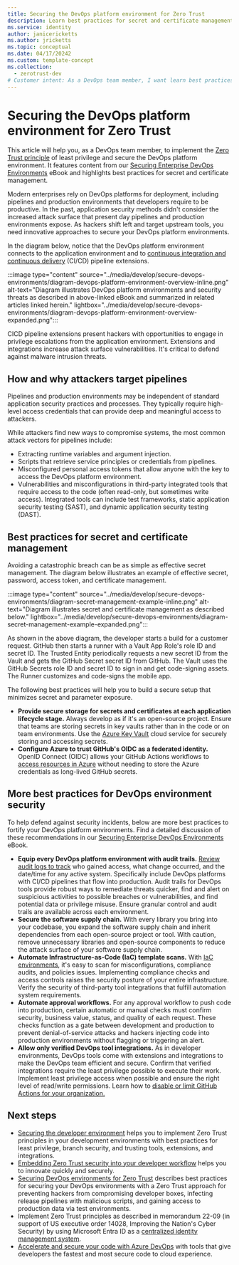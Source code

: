 ```yaml
---
title: Securing the DevOps platform environment for Zero Trust
description: Learn best practices for secret and certificate management so that DevOps team members can secure their DevOps platform environments.
ms.service: identity
author: janicericketts
ms.author: jricketts
ms.topic: conceptual
ms.date: 04/17/20242
ms.custom: template-concept
ms.collection:
  - zerotrust-dev
# Customer intent: As a DevOps team member, I want learn best practices for secret and certificate management so that I can secure my DevOps platform environments.
---
```

# Securing the DevOps platform environment for Zero Trust

This article will help you, as a DevOps team member, to implement the [Zero Trust principle](../zero-trust-overview.md) of least privilege and secure the DevOps platform environment. It features content from our [Securing Enterprise DevOps Environments](https://aka.ms/SecureDevEnvironmentsEbook) eBook and highlights best practices for secret and certificate management.

Modern enterprises rely on DevOps platforms for deployment, including pipelines and production environments that developers require to be productive. In the past, application security methods didn't consider the increased attack surface that present day pipelines and production environments expose. As hackers shift left and target upstream tools, you need innovative approaches to secure your DevOps platform environments.

In the diagram below, notice that the DevOps platform environment connects to the application environment and to [continuous integration and continuous delivery](/azure/devops/pipelines/get-started/key-pipelines-concepts) (CI/CD) pipeline extensions.

:::image type="content" source="../media/develop/secure-devops-environments/diagram-devops-platform-environment-overview-inline.png" alt-text="Diagram illustrates DevOps platform environments and security threats as described in above-linked eBook and summarized in related articles linked herein." lightbox="../media/develop/secure-devops-environments/diagram-devops-platform-environment-overview-expanded.png":::

CICD pipeline extensions present hackers with opportunities to engage in privilege escalations from the application environment. Extensions and integrations increase attack surface vulnerabilities. It's critical to defend against malware intrusion threats.

## How and why attackers target pipelines

Pipelines and production environments may be independent of standard application security practices and processes. They typically require high-level access credentials that can provide deep and meaningful access to attackers.

While attackers find new ways to compromise systems, the most common attack vectors for pipelines include:

- Extracting runtime variables and argument injection.
- Scripts that retrieve service principles or credentials from pipelines.
- Misconfigured personal access tokens that allow anyone with the key to access the DevOps platform environment.
- Vulnerabilities and misconfigurations in third-party integrated tools that require access to the code (often read-only, but sometimes write access). Integrated tools can include test frameworks, static application security testing (SAST), and dynamic application security testing (DAST).

## Best practices for secret and certificate management

Avoiding a catastrophic breach can be as simple as effective secret management. The diagram below illustrates an example of effective secret, password, access token, and certificate management.

:::image type="content" source="../media/develop/secure-devops-environments/diagram-secret-management-example-inline.png" alt-text="Diagram illustrates secret and certificate management as described below." lightbox="../media/develop/secure-devops-environments/diagram-secret-management-example-expanded.png":::

As shown in the above diagram, the developer starts a build for a customer request. GitHub then starts a runner with a Vault App Role's role ID and secret ID. The Trusted Entity periodically requests a new secret ID from the Vault and gets the GitHub Secret secret ID from GitHub. The Vault uses the GitHub Secrets role ID and secret ID to sign in and get code-signing assets. The Runner customizes and code-signs the mobile app.

The following best practices will help you to build a secure setup that minimizes secret and parameter exposure.

- **Provide secure storage for secrets and certificates at each application lifecycle stage.** Always develop as if it's an open-source project. Ensure that teams are storing secrets in key vaults rather than in the code or on team environments. Use the [Azure Key Vault](/azure/key-vault/general/basic-concepts) cloud service for securely storing and accessing secrets.
- **Configure Azure to trust GitHub's OIDC as a federated identity.** OpenID Connect (OIDC) allows your GitHub Actions workflows to [access resources in Azure](https://docs.github.com/actions/deployment/security-hardening-your-deployments/configuring-openid-connect-in-azure) without needing to store the Azure credentials as long-lived GitHub secrets.

## More best practices for DevOps environment security

To help defend against security incidents, below are more best practices to fortify your DevOps platform environments. Find a detailed discussion of these recommendations in our [Securing Enterprise DevOps Environments](https://aka.ms/SecureDevEnvironmentsEbook) eBook.

- **Equip every DevOps platform environment with audit trails.** [Review audit logs to track](https://docs.github.com/enterprise-cloud@latest/organizations/keeping-your-organization-secure/managing-security-settings-for-your-organization/reviewing-the-audit-log-for-your-organization) who gained access, what change occurred, and the date/time for any active system. Specifically include DevOps platforms with CI/CD pipelines that flow into production. Audit trails for DevOps tools provide robust ways to remediate threats quicker, find and alert on suspicious activities to possible breaches or vulnerabilities, and find potential data or privilege misuse. Ensure granular control and audit trails are available across each environment.
- **Secure the software supply chain.** With every library you bring into your codebase, you expand the software supply chain and inherit dependencies from each open-source project or tool. With caution, remove unnecessary libraries and open-source components to reduce the attack surface of your software supply chain.
- **Automate Infrastructure-as-Code (IaC) template scans.** With [IaC environments](/azure/cloud-adoption-framework/ready/considerations/infrastructure-as-code), it's easy to scan for misconfigurations, compliance audits, and policies issues. Implementing compliance checks and access controls raises the security posture of your entire infrastructure. Verify the security of third-party tool integrations that fulfill automation system requirements.
- **Automate approval workflows.** For any approval workflow to push code into production, certain automatic or manual checks must confirm security, business value, status, and quality of each request. These checks function as a gate between development and production to prevent denial-of-service attacks and hackers injecting code into production environments without flagging or triggering an alert.
- **Allow only verified DevOps tool integrations.** As in developer environments, DevOps tools come with extensions and integrations to make the DevOps team efficient and secure. Confirm that verified integrations require the least privilege possible to execute their work. Implement least privilege access when possible and ensure the right level of read/write permissions. Learn how to [disable or limit GitHub Actions for your organization.](https://docs.github.com/organizations/managing-organization-settings/disabling-or-limiting-github-actions-for-your-organization)

## Next steps

- [Securing the developer environment](secure-dev-environment-zero-trust.md) helps you to implement Zero Trust principles in your development environments with best practices for least privilege, branch security, and trusting tools, extensions, and integrations.
- [Embedding Zero Trust security into your developer workflow](embed-zero-trust-dev-workflow.md) helps you to innovate quickly and securely.
- [Securing DevOps environments for Zero Trust](secure-devops-environments-zero-trust.md) describes best practices for securing your DevOps environments with a Zero Trust approach for preventing hackers from compromising developer boxes, infecting release pipelines with malicious scripts, and gaining access to production data via test environments.
- Implement Zero Trust principles as described in memorandum 22-09 (in support of US executive order 14028, Improving the Nation's Cyber Security) by using Microsoft Entra ID as a [centralized identity management system](/azure/active-directory/standards/memo-22-09-meet-identity-requirements).
- [Accelerate and secure your code with Azure DevOps](/events/resources/build-2022/accelerate-secure-devops) with tools that give developers the fastest and most secure code to cloud experience.
